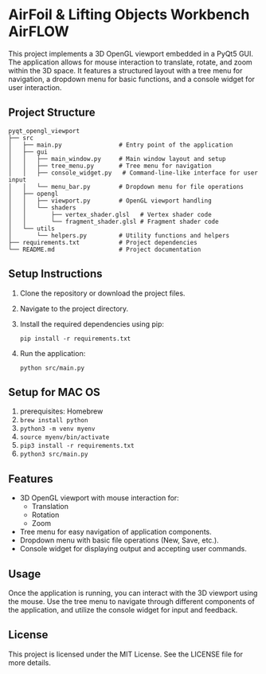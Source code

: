 # AirFoil & Lifting Objects Workbench AirFLOW

This project implements a 3D OpenGL viewport embedded in a PyQt5 GUI. The application allows for mouse interaction to translate, rotate, and zoom within the 3D space. It features a structured layout with a tree menu for navigation, a dropdown menu for basic functions, and a console widget for user interaction.

## Project Structure

```
pyqt_opengl_viewport
├── src
│   ├── main.py                # Entry point of the application
│   ├── gui
│   │   ├── main_window.py     # Main window layout and setup
│   │   ├── tree_menu.py       # Tree menu for navigation
│   │   ├── console_widget.py   # Command-line-like interface for user input
│   │   └── menu_bar.py        # Dropdown menu for file operations
│   ├── opengl
│   │   ├── viewport.py        # OpenGL viewport handling
│   │   └── shaders
│   │       ├── vertex_shader.glsl   # Vertex shader code
│   │       └── fragment_shader.glsl # Fragment shader code
│   └── utils
│       └── helpers.py         # Utility functions and helpers
├── requirements.txt           # Project dependencies
└── README.md                  # Project documentation
```

## Setup Instructions

1. Clone the repository or download the project files.
2. Navigate to the project directory.
3. Install the required dependencies using pip:

   ```
   pip install -r requirements.txt
   ```

4. Run the application:

   ```
   python src/main.py
   ```

## Setup for MAC OS

1. prerequisites: Homebrew
2. `brew install python`
3. `python3 -m venv myenv`
4. `source myenv/bin/activate`
5. `pip3 install -r requirements.txt`
6. `python3 src/main.py`

## Features

- 3D OpenGL viewport with mouse interaction for:
  - Translation
  - Rotation
  - Zoom
- Tree menu for easy navigation of application components.
- Dropdown menu with basic file operations (New, Save, etc.).
- Console widget for displaying output and accepting user commands.

## Usage

Once the application is running, you can interact with the 3D viewport using the mouse. Use the tree menu to navigate through different components of the application, and utilize the console widget for input and feedback.

## License

This project is licensed under the MIT License. See the LICENSE file for more details.